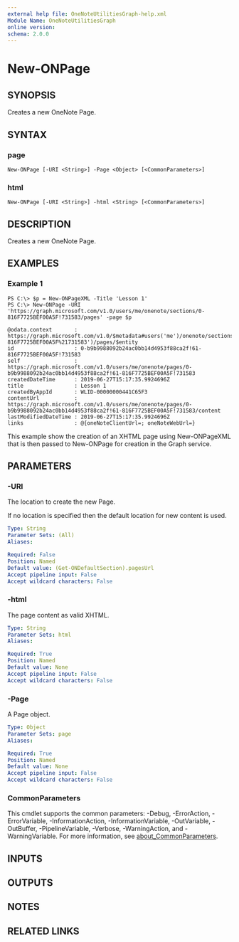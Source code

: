 ```yaml
---
external help file: OneNoteUtilitiesGraph-help.xml
Module Name: OneNoteUtilitiesGraph
online version:
schema: 2.0.0
---
```


# New-ONPage

## SYNOPSIS
Creates a new OneNote Page.

## SYNTAX

### page
```
New-ONPage [-URI <String>] -Page <Object> [<CommonParameters>]
```

### html
```
New-ONPage [-URI <String>] -html <String> [<CommonParameters>]
```

## DESCRIPTION
Creates a new OneNote Page.

## EXAMPLES

### Example 1
```
PS C:\> $p = New-ONPageXML -Title 'Lesson 1'
PS C:\> New-ONPage -URI 'https://graph.microsoft.com/v1.0/users/me/onenote/sections/0-816F7725BEF00A5F!731583/pages' -page $p

@odata.context       : https://graph.microsoft.com/v1.0/$metadata#users('me')/onenote/sections('0-816F7725BEF00A5F%21731583')/pages/$entity
id                   : 0-b9b9988092b24ac0bb14d4953f88ca2f!61-816F7725BEF00A5F!731583
self                 : https://graph.microsoft.com/v1.0/users/me/onenote/pages/0-b9b9988092b24ac0bb14d4953f88ca2f!61-816F7725BEF00A5F!731583
createdDateTime      : 2019-06-27T15:17:35.9924696Z
title                : Lesson 1
createdByAppId       : WLID-00000000441C65F3
contentUrl           : https://graph.microsoft.com/v1.0/users/me/onenote/pages/0-b9b9988092b24ac0bb14d4953f88ca2f!61-816F7725BEF00A5F!731583/content
lastModifiedDateTime : 2019-06-27T15:17:35.9924696Z
links                : @{oneNoteClientUrl=; oneNoteWebUrl=}
```

This example show the creation of an XHTML page using New-ONPageXML that is then passed to New-ONPage for creation in the Graph service.

## PARAMETERS

### -URI
The location to create the new Page.

If no location is specified then the default location for new content is used.

```yaml
Type: String
Parameter Sets: (All)
Aliases:

Required: False
Position: Named
Default value: (Get-ONDefaultSection).pagesUrl
Accept pipeline input: False
Accept wildcard characters: False
```

### -html
The page content as valid XHTML.

```yaml
Type: String
Parameter Sets: html
Aliases:

Required: True
Position: Named
Default value: None
Accept pipeline input: False
Accept wildcard characters: False
```

### -Page
A Page object.

```yaml
Type: Object
Parameter Sets: page
Aliases:

Required: True
Position: Named
Default value: None
Accept pipeline input: False
Accept wildcard characters: False
```

### CommonParameters
This cmdlet supports the common parameters: -Debug, -ErrorAction, -ErrorVariable, -InformationAction, -InformationVariable, -OutVariable, -OutBuffer, -PipelineVariable, -Verbose, -WarningAction, and -WarningVariable. For more information, see [about_CommonParameters](http://go.microsoft.com/fwlink/?LinkID=113216).

## INPUTS

## OUTPUTS

## NOTES

## RELATED LINKS
